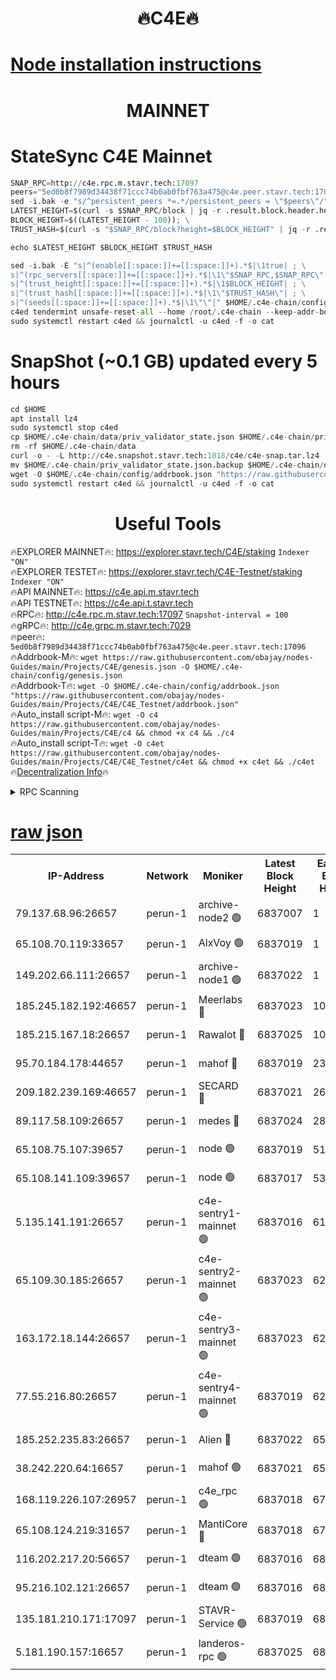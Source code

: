 <h1 align="center"> 🔥C4E🔥</h1>

[Node installation instructions](https://github.com/obajay/nodes-Guides/tree/main/Projects/C4E)
=

<h1 align="center"> MAINNET</h1>

# StateSync C4E Mainnet
```python
SNAP_RPC=http://c4e.rpc.m.stavr.tech:17097
peers="5ed0b8f7989d34438f71ccc74b0ab0fbf763a475@c4e.peer.stavr.tech:17096"
sed -i.bak -e "s/^persistent_peers *=.*/persistent_peers = \"$peers\"/" $HOME/.c4e-chain/config/config.toml
LATEST_HEIGHT=$(curl -s $SNAP_RPC/block | jq -r .result.block.header.height); \
BLOCK_HEIGHT=$((LATEST_HEIGHT - 100)); \
TRUST_HASH=$(curl -s "$SNAP_RPC/block?height=$BLOCK_HEIGHT" | jq -r .result.block_id.hash)

echo $LATEST_HEIGHT $BLOCK_HEIGHT $TRUST_HASH

sed -i.bak -E "s|^(enable[[:space:]]+=[[:space:]]+).*$|\1true| ; \
s|^(rpc_servers[[:space:]]+=[[:space:]]+).*$|\1\"$SNAP_RPC,$SNAP_RPC\"| ; \
s|^(trust_height[[:space:]]+=[[:space:]]+).*$|\1$BLOCK_HEIGHT| ; \
s|^(trust_hash[[:space:]]+=[[:space:]]+).*$|\1\"$TRUST_HASH\"| ; \
s|^(seeds[[:space:]]+=[[:space:]]+).*$|\1\"\"|" $HOME/.c4e-chain/config/config.toml
c4ed tendermint unsafe-reset-all --home /root/.c4e-chain --keep-addr-book
sudo systemctl restart c4ed && journalctl -u c4ed -f -o cat
```
# SnapShot (~0.1 GB) updated every 5 hours
```python
cd $HOME
apt install lz4
sudo systemctl stop c4ed
cp $HOME/.c4e-chain/data/priv_validator_state.json $HOME/.c4e-chain/priv_validator_state.json.backup
rm -rf $HOME/.c4e-chain/data
curl -o - -L http://c4e.snapshot.stavr.tech:1018/c4e/c4e-snap.tar.lz4 | lz4 -c -d - | tar -x -C $HOME/.c4e-chain --strip-components 2
mv $HOME/.c4e-chain/priv_validator_state.json.backup $HOME/.c4e-chain/data/priv_validator_state.json
wget -O $HOME/.c4e-chain/config/addrbook.json "https://raw.githubusercontent.com/obajay/nodes-Guides/main/Projects/C4E/addrbook.json"
sudo systemctl restart c4ed && journalctl -u c4ed -f -o cat
```
 <h1 align="center"> Useful Tools</h1>

🔥EXPLORER MAINNET🔥:  https://explorer.stavr.tech/C4E/staking            `Indexer "ON"` \
🔥EXPLORER TESTET🔥:   https://explorer.stavr.tech/C4E-Testnet/staking     `Indexer "ON"` \
🔥API MAINNET🔥:       https://c4e.api.m.stavr.tech \
🔥API TESTNET🔥:       https://c4e.api.t.stavr.tech \
🔥RPC🔥:               http://c4e.rpc.m.stavr.tech:17097                  `Snapshot-interval = 100` \
🔥gRPC🔥:              http://c4e.grpc.m.stavr.tech:7029 \
🔥peer🔥:              `5ed0b8f7989d34438f71ccc74b0ab0fbf763a475@c4e.peer.stavr.tech:17096` \
🔥Addrbook-M🔥:    ```wget https://raw.githubusercontent.com/obajay/nodes-Guides/main/Projects/C4E/genesis.json -O $HOME/.c4e-chain/config/genesis.json``` \
🔥Addrbook-T🔥:    ```wget -O $HOME/.c4e-chain/config/addrbook.json "https://raw.githubusercontent.com/obajay/nodes-Guides/main/Projects/C4E/C4E_Testnet/addrbook.json"``` \
🔥Auto_install script-M🔥: ```wget -O c4 https://raw.githubusercontent.com/obajay/nodes-Guides/main/Projects/C4E/c4 && chmod +x c4 && ./c4``` \
🔥Auto_install script-T🔥: ```wget -O c4et https://raw.githubusercontent.com/obajay/nodes-Guides/main/Projects/C4E/C4E_Testnet/c4et && chmod +x c4et && ./c4et``` \
🔥[Decentralization Info](https://github.com/obajay/StateSync-snapshots/tree/main/Projects/C4E/Decentralization)🔥




<details>
<summary>RPC Scanning</summary>

<h2 align="center"> We scan nodes in real time every 4 hours. And we provide the final result of RPC endpoints.
We cannot influence the operation of these nodes in any way. </h2>


```python
If Voting Power is higher than 0 --> then the Node is a validator of the network and may be subject to attack and be a potential threat to the chain.
```
```python
We marked such validators with a red symbol
```

</details>

[raw json](https://rpc-check.c4e.stavr.tech/c4e/rpc-c4e-result.json)
=



<table><tr><th>IP-Address</th><th>Network</th><th>Moniker</th><th>Latest Block Height</th><th>Earliest Block Height</th><th>Catching Up</th><th>Tx Index</th><th>Voting Power</th><th>Scan Time</th></tr><tr><td>79.137.68.96:26657</td><td>perun-1</td><td>archive-node2 🟢</td><td>6837007</td><td>1</td><td>False</td><td>on</td><td>0</td><td>2024-01-22T03:13:05.479439365UTC</td></tr><tr><td>65.108.70.119:33657</td><td>perun-1</td><td>AlxVoy 🟢</td><td>6837019</td><td>1</td><td>False</td><td>on</td><td>0</td><td>2024-01-22T03:13:21.981261576UTC</td></tr><tr><td>149.202.66.111:26657</td><td>perun-1</td><td>archive-node1 🟢</td><td>6837022</td><td>1</td><td>False</td><td>on</td><td>0</td><td>2024-01-22T03:13:38.136324746UTC</td></tr><tr><td>185.245.182.192:46657</td><td>perun-1</td><td>Meerlabs 🔴</td><td>6837023</td><td>1051501</td><td>False</td><td>on</td><td>527310</td><td>2024-01-22T03:13:45.680509241UTC</td></tr><tr><td>185.215.167.18:26657</td><td>perun-1</td><td>Rawalot 🔴</td><td>6837025</td><td>1090501</td><td>False</td><td>on</td><td>701423</td><td>2024-01-22T03:13:57.758588204UTC</td></tr><tr><td>95.70.184.178:44657</td><td>perun-1</td><td>mahof 🔴</td><td>6837019</td><td>2342001</td><td>False</td><td>off</td><td>1865533</td><td>2024-01-22T03:13:19.206505448UTC</td></tr><tr><td>209.182.239.169:46657</td><td>perun-1</td><td>SECARD 🔴</td><td>6837021</td><td>2616101</td><td>False</td><td>off</td><td>1136703</td><td>2024-01-22T03:13:33.315908357UTC</td></tr><tr><td>89.117.58.109:26657</td><td>perun-1</td><td>medes 🔴</td><td>6837024</td><td>2826001</td><td>False</td><td>off</td><td>1484927</td><td>2024-01-22T03:13:52.882079912UTC</td></tr><tr><td>65.108.75.107:39657</td><td>perun-1</td><td>node 🟢</td><td>6837019</td><td>5198801</td><td>False</td><td>on</td><td>0</td><td>2024-01-22T03:13:24.351932879UTC</td></tr><tr><td>65.108.141.109:39657</td><td>perun-1</td><td>node 🟢</td><td>6837017</td><td>5303301</td><td>False</td><td>on</td><td>0</td><td>2024-01-22T03:13:07.878544314UTC</td></tr><tr><td>5.135.141.191:26657</td><td>perun-1</td><td>c4e-sentry1-mainnet 🟢</td><td>6837016</td><td>6198001</td><td>False</td><td>on</td><td>0</td><td>2024-01-22T03:13:04.527839406UTC</td></tr><tr><td>65.109.30.185:26657</td><td>perun-1</td><td>c4e-sentry2-mainnet 🟢</td><td>6837023</td><td>6238301</td><td>False</td><td>on</td><td>0</td><td>2024-01-22T03:13:45.271209701UTC</td></tr><tr><td>163.172.18.144:26657</td><td>perun-1</td><td>c4e-sentry3-mainnet 🟢</td><td>6837023</td><td>6239001</td><td>False</td><td>on</td><td>0</td><td>2024-01-22T03:13:46.361864625UTC</td></tr><tr><td>77.55.216.80:26657</td><td>perun-1</td><td>c4e-sentry4-mainnet 🟢</td><td>6837019</td><td>6241001</td><td>False</td><td>on</td><td>0</td><td>2024-01-22T03:13:19.541000843UTC</td></tr><tr><td>185.252.235.83:26657</td><td>perun-1</td><td>Alien 🔴</td><td>6837022</td><td>6502501</td><td>False</td><td>on</td><td>1136703</td><td>2024-01-22T03:13:40.562693417UTC</td></tr><tr><td>38.242.220.64:16657</td><td>perun-1</td><td>mahof 🟢</td><td>6837021</td><td>6545801</td><td>False</td><td>off</td><td>0</td><td>2024-01-22T03:13:35.678339499UTC</td></tr><tr><td>168.119.226.107:26957</td><td>perun-1</td><td>c4e_rpc 🟢</td><td>6837018</td><td>6737018</td><td>False</td><td>on</td><td>0</td><td>2024-01-22T03:13:12.190620084UTC</td></tr><tr><td>65.108.124.219:31657</td><td>perun-1</td><td>MantiCore 🔴</td><td>6837018</td><td>6737018</td><td>False</td><td>off</td><td>193306</td><td>2024-01-22T03:13:18.763224964UTC</td></tr><tr><td>116.202.217.20:56657</td><td>perun-1</td><td>dteam 🟢</td><td>6837016</td><td>6800901</td><td>False</td><td>on</td><td>0</td><td>2024-01-22T03:13:04.781754592UTC</td></tr><tr><td>95.216.102.121:26657</td><td>perun-1</td><td>dteam 🟢</td><td>6837016</td><td>6828001</td><td>False</td><td>on</td><td>0</td><td>2024-01-22T03:13:05.106132744UTC</td></tr><tr><td>135.181.210.171:17097</td><td>perun-1</td><td>STAVR-Service 🟢</td><td>6837019</td><td>6836001</td><td>False</td><td>on</td><td>0</td><td>2024-01-22T03:13:24.718692803UTC</td></tr><tr><td>5.181.190.157:16657</td><td>perun-1</td><td>landeros-rpc 🟢</td><td>6837025</td><td>6836801</td><td>False</td><td>on</td><td>0</td><td>2024-01-22T03:13:57.461283720UTC</td></tr></table>
